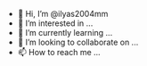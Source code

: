 - 👋 Hi, I’m @ilyas2004mm
- 👀 I’m interested in ...
- 🌱 I’m currently learning ...
- 💞️ I’m looking to collaborate on ...
- 📫 How to reach me ...

<!---
ilyas2004mm/ilyas2004mm is a ✨ special ✨ repository because its `README.md` (this file) appears on your GitHub profile.
You can click the Preview link to take a look at your changes.
--->
